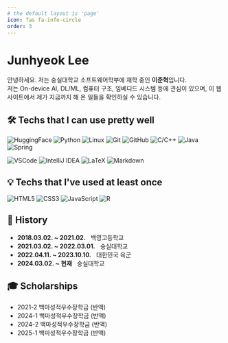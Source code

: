 ```yaml
---
# the default layout is 'page'
icon: fas fa-info-circle
order: 3
---
```


# Junhyeok Lee

안녕하세요. 저는 숭실대학교 소프트웨어학부에 재학 중인 **이준혁**입니다.  
저는 On-device AI, DL/ML, 컴퓨터 구조, 임베디드 시스템 등에 관심이 있으며, 이 웹사이트에서 제가 지금까지 해 온 일들을 확인하실 수 있습니다.

## 🛠️ Techs that I can use pretty well
![HuggingFace](https://img.shields.io/badge/huggingface-FFFFFF?style=for-the-badge&logo=huggingface&logoColor=yellow)
![Python](https://img.shields.io/badge/python-3776AB?style=for-the-badge&logo=python&logoColor=white)
![Linux](https://img.shields.io/badge/linux-FCC624?style=for-the-badge&logo=linux&logoColor=black)
![Git](https://img.shields.io/badge/git-F05032?style=for-the-badge&logo=git&logoColor=white)
![GitHub](https://img.shields.io/badge/github-181717?style=for-the-badge&logo=github&logoColor=white)
![C/C++](https://img.shields.io/badge/c/c++-00599C?style=for-the-badge&logo=c%2B%2B&logoColor=white)
![Java](https://img.shields.io/badge/java-00599C?style=for-the-badge&logo=java%2B%2B&logoColor=white)
![Spring](https://img.shields.io/badge/Spring-6DB33F?style=for-the-badge&logo=Spring&logoColor=white)

![VSCode](https://img.shields.io/badge/vsc-007ACC?style=for-the-badge&logo=visualstudiocode&logoColor=white)
![IntelliJ IDEA](https://img.shields.io/badge/intellijidea-000000?style=for-the-badge&logo=intellijidea&logoColor=white)
![LaTeX](https://img.shields.io/badge/latex-008080?style=for-the-badge&logo=latex&logoColor=white)
![Markdown](https://img.shields.io/badge/markdown-000000?style=for-the-badge&logo=markdown&logoColor=white)

## 💡 Techs that I've used at least once
![HTML5](https://img.shields.io/badge/html5-E34F26?style=for-the-badge&logo=html5&logoColor=white)
![CSS3](https://img.shields.io/badge/css-1572B6?style=for-the-badge&logo=css3&logoColor=white)
![JavaScript](https://img.shields.io/badge/javascript-F7DF1E?style=for-the-badge&logo=javascript&logoColor=black)
![R](https://img.shields.io/badge/r-276DC3?style=for-the-badge&logo=r&logoColor=white)

## 🏫 History
- **2018.03.02. ~ 2021.02.** &nbsp; 백영고등학교
- **2021.03.02. ~ 2022.03.01.** &nbsp; 숭실대학교
- **2022.04.11. ~ 2023.10.10.** &nbsp; 대한민국 육군
- **2024.03.02. ~ 현재** &nbsp; 숭실대학교

## 🎓 Scholarships
- 2021-2 백마성적우수장학금 (반액)
- 2024-1 백마성적우수장학금 (반액)
- 2024-2 백마성적우수장학금 (반액)
- 2025-1 백마성적우수장학금 (반액)



